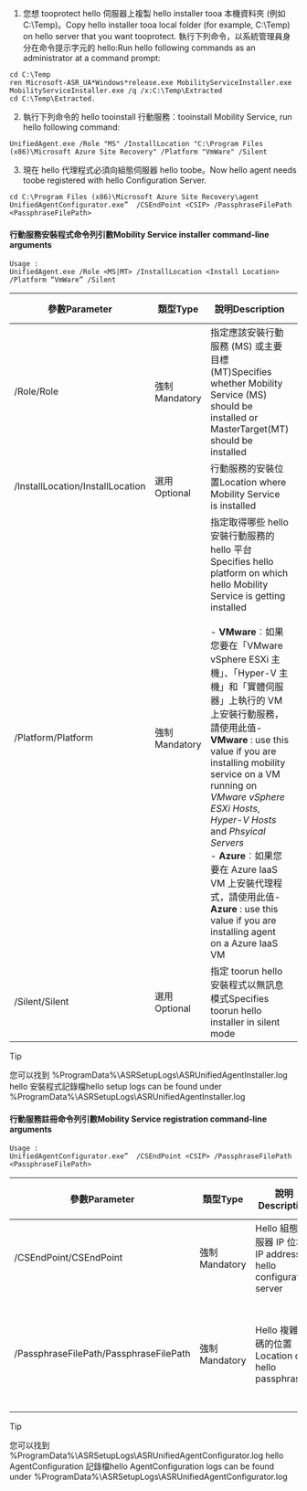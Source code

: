 1. <span data-ttu-id="5dcf1-101">您想 tooprotect hello 伺服器上複製 hello installer tooa 本機資料夾 (例如 C:\Temp)。</span><span class="sxs-lookup"><span data-stu-id="5dcf1-101">Copy hello installer tooa local folder (for example, C:\Temp) on hello server that you want tooprotect.</span></span> <span data-ttu-id="5dcf1-102">執行下列命令，以系統管理員身分在命令提示字元的 hello:</span><span class="sxs-lookup"><span data-stu-id="5dcf1-102">Run hello following commands as an administrator at a command prompt:</span></span>

  ```
  cd C:\Temp
  ren Microsoft-ASR_UA*Windows*release.exe MobilityServiceInstaller.exe
  MobilityServiceInstaller.exe /q /x:C:\Temp\Extracted
  cd C:\Temp\Extracted.
  ```
2. <span data-ttu-id="5dcf1-103">執行下列命令的 hello tooinstall 行動服務：</span><span class="sxs-lookup"><span data-stu-id="5dcf1-103">tooinstall Mobility Service, run hello following command:</span></span>

  ```
  UnifiedAgent.exe /Role "MS" /InstallLocation "C:\Program Files (x86)\Microsoft Azure Site Recovery" /Platform "VmWare" /Silent
  ```
3. <span data-ttu-id="5dcf1-104">現在 hello 代理程式必須向組態伺服器 hello toobe。</span><span class="sxs-lookup"><span data-stu-id="5dcf1-104">Now hello agent needs toobe registered with hello Configuration Server.</span></span>

  ```
  cd C:\Program Files (x86)\Microsoft Azure Site Recovery\agent
  UnifiedAgentConfigurator.exe”  /CSEndPoint <CSIP> /PassphraseFilePath <PassphraseFilePath>
  ```

#### <a name="mobility-service-installer-command-line-arguments"></a><span data-ttu-id="5dcf1-105">行動服務安裝程式命令列引數</span><span class="sxs-lookup"><span data-stu-id="5dcf1-105">Mobility Service installer command-line arguments</span></span>

```
Usage :
UnifiedAgent.exe /Role <MS|MT> /InstallLocation <Install Location> /Platform “VmWare” /Silent
```

| <span data-ttu-id="5dcf1-106">參數</span><span class="sxs-lookup"><span data-stu-id="5dcf1-106">Parameter</span></span>|<span data-ttu-id="5dcf1-107">類型</span><span class="sxs-lookup"><span data-stu-id="5dcf1-107">Type</span></span>|<span data-ttu-id="5dcf1-108">說明</span><span class="sxs-lookup"><span data-stu-id="5dcf1-108">Description</span></span>|<span data-ttu-id="5dcf1-109">可能的值</span><span class="sxs-lookup"><span data-stu-id="5dcf1-109">Possible values</span></span>|
|-|-|-|-|
|<span data-ttu-id="5dcf1-110">/Role</span><span class="sxs-lookup"><span data-stu-id="5dcf1-110">/Role</span></span>|<span data-ttu-id="5dcf1-111">強制</span><span class="sxs-lookup"><span data-stu-id="5dcf1-111">Mandatory</span></span>|<span data-ttu-id="5dcf1-112">指定應該安裝行動服務 (MS) 或主要目標 (MT)</span><span class="sxs-lookup"><span data-stu-id="5dcf1-112">Specifies whether Mobility Service (MS) should be installed or MasterTarget(MT) should be installed</span></span>|<span data-ttu-id="5dcf1-113">MS</span><span class="sxs-lookup"><span data-stu-id="5dcf1-113">MS</span></span> </br> <span data-ttu-id="5dcf1-114">MT</span><span class="sxs-lookup"><span data-stu-id="5dcf1-114">MT</span></span>|
|<span data-ttu-id="5dcf1-115">/InstallLocation</span><span class="sxs-lookup"><span data-stu-id="5dcf1-115">/InstallLocation</span></span>|<span data-ttu-id="5dcf1-116">選用</span><span class="sxs-lookup"><span data-stu-id="5dcf1-116">Optional</span></span>|<span data-ttu-id="5dcf1-117">行動服務的安裝位置</span><span class="sxs-lookup"><span data-stu-id="5dcf1-117">Location where Mobility Service is installed</span></span>|<span data-ttu-id="5dcf1-118">Hello 電腦上的任何資料夾</span><span class="sxs-lookup"><span data-stu-id="5dcf1-118">Any folder on hello computer</span></span>|
|<span data-ttu-id="5dcf1-119">/Platform</span><span class="sxs-lookup"><span data-stu-id="5dcf1-119">/Platform</span></span>|<span data-ttu-id="5dcf1-120">強制</span><span class="sxs-lookup"><span data-stu-id="5dcf1-120">Mandatory</span></span>|<span data-ttu-id="5dcf1-121">指定取得哪些 hello 安裝行動服務的 hello 平台</span><span class="sxs-lookup"><span data-stu-id="5dcf1-121">Specifies hello platform on which hello Mobility Service is getting installed</span></span> </br> </br><span data-ttu-id="5dcf1-122">- **VMware**︰如果您要在「VMware vSphere ESXi 主機」、「Hyper-V 主機」和「實體伺服器」上執行的 VM 上安裝行動服務，請使用此值</span><span class="sxs-lookup"><span data-stu-id="5dcf1-122">- **VMware** : use this value if you are installing mobility service on a VM running on *VMware vSphere ESXi Hosts*, *Hyper-V Hosts* and *Phsyical Servers*</span></span> </br> <span data-ttu-id="5dcf1-123">- **Azure**︰如果您要在 Azure IaaS VM 上安裝代理程式，請使用此值</span><span class="sxs-lookup"><span data-stu-id="5dcf1-123">- **Azure** : use this value if you are installing agent on a Azure IaaS VM</span></span>| <span data-ttu-id="5dcf1-124">VMware</span><span class="sxs-lookup"><span data-stu-id="5dcf1-124">VMware</span></span> </br> <span data-ttu-id="5dcf1-125">Azure</span><span class="sxs-lookup"><span data-stu-id="5dcf1-125">Azure</span></span>|
|<span data-ttu-id="5dcf1-126">/Silent</span><span class="sxs-lookup"><span data-stu-id="5dcf1-126">/Silent</span></span>|<span data-ttu-id="5dcf1-127">選用</span><span class="sxs-lookup"><span data-stu-id="5dcf1-127">Optional</span></span>|<span data-ttu-id="5dcf1-128">指定 toorun hello 安裝程式以無訊息模式</span><span class="sxs-lookup"><span data-stu-id="5dcf1-128">Specifies toorun hello installer in silent mode</span></span>| <span data-ttu-id="5dcf1-129">NA</span><span class="sxs-lookup"><span data-stu-id="5dcf1-129">NA</span></span>|

>[!TIP]
> <span data-ttu-id="5dcf1-130">您可以找到 %ProgramData%\ASRSetupLogs\ASRUnifiedAgentInstaller.log hello 安裝程式記錄檔</span><span class="sxs-lookup"><span data-stu-id="5dcf1-130">hello setup logs can be found under %ProgramData%\ASRSetupLogs\ASRUnifiedAgentInstaller.log</span></span>

#### <a name="mobility-service-registration-command-line-arguments"></a><span data-ttu-id="5dcf1-131">行動服務註冊命令列引數</span><span class="sxs-lookup"><span data-stu-id="5dcf1-131">Mobility Service registration command-line arguments</span></span>

```
Usage :
UnifiedAgentConfigurator.exe”  /CSEndPoint <CSIP> /PassphraseFilePath <PassphraseFilePath>
```

  | <span data-ttu-id="5dcf1-132">參數</span><span class="sxs-lookup"><span data-stu-id="5dcf1-132">Parameter</span></span>|<span data-ttu-id="5dcf1-133">類型</span><span class="sxs-lookup"><span data-stu-id="5dcf1-133">Type</span></span>|<span data-ttu-id="5dcf1-134">說明</span><span class="sxs-lookup"><span data-stu-id="5dcf1-134">Description</span></span>|<span data-ttu-id="5dcf1-135">可能的值</span><span class="sxs-lookup"><span data-stu-id="5dcf1-135">Possible values</span></span>|
  |-|-|-|-|
  |<span data-ttu-id="5dcf1-136">/CSEndPoint</span><span class="sxs-lookup"><span data-stu-id="5dcf1-136">/CSEndPoint</span></span> |<span data-ttu-id="5dcf1-137">強制</span><span class="sxs-lookup"><span data-stu-id="5dcf1-137">Mandatory</span></span>|<span data-ttu-id="5dcf1-138">Hello 組態伺服器 IP 位址</span><span class="sxs-lookup"><span data-stu-id="5dcf1-138">IP address of hello configuration server</span></span>| <span data-ttu-id="5dcf1-139">任何有效的 IP 位址</span><span class="sxs-lookup"><span data-stu-id="5dcf1-139">Any valid IP address</span></span>|
  |<span data-ttu-id="5dcf1-140">/PassphraseFilePath</span><span class="sxs-lookup"><span data-stu-id="5dcf1-140">/PassphraseFilePath</span></span>|<span data-ttu-id="5dcf1-141">強制</span><span class="sxs-lookup"><span data-stu-id="5dcf1-141">Mandatory</span></span>|<span data-ttu-id="5dcf1-142">Hello 複雜密碼的位置</span><span class="sxs-lookup"><span data-stu-id="5dcf1-142">Location of hello passphrase</span></span> |<span data-ttu-id="5dcf1-143">任何有效的 UNC 或本機檔案路徑</span><span class="sxs-lookup"><span data-stu-id="5dcf1-143">Any valid UNC or local file path</span></span>|


>[!TIP]
> <span data-ttu-id="5dcf1-144">您可以找到 %ProgramData%\ASRSetupLogs\ASRUnifiedAgentConfigurator.log hello AgentConfiguration 記錄檔</span><span class="sxs-lookup"><span data-stu-id="5dcf1-144">hello AgentConfiguration logs can be found under %ProgramData%\ASRSetupLogs\ASRUnifiedAgentConfigurator.log</span></span>
